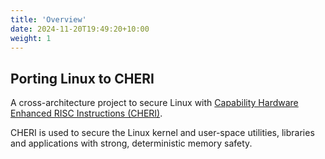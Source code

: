 ```yaml
---
title: 'Overview'
date: 2024-11-20T19:49:20+10:00
weight: 1
---
```


## Porting Linux to CHERI

A cross-architecture project to secure Linux with 
[Capability Hardware Enhanced RISC Instructions (CHERI)](https://cheri-alliance.org/discover-cheri/).

CHERI is used to secure the Linux kernel and user-space utilities, libraries and applications with strong, deterministic memory safety.

